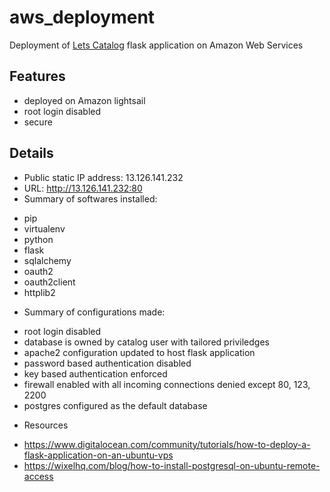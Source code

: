 # aws_deployment
Deployment of [Lets Catalog](https://github.com/ahmfrz/Let-s-catalog) flask application on Amazon Web Services

## Features
 * deployed on Amazon lightsail
 * root login disabled
 * secure
 
## Details
 * Public static IP address: 13.126.141.232 
 * URL: http://13.126.141.232:80
 * Summary of softwares installed:
  - pip
  - virtualenv
  - python
  - flask
  - sqlalchemy
  - oauth2
  - oauth2client
  - httplib2
 * Summary of configurations made:
  - root login disabled
  - database is owned by catalog user with tailored priviledges
  - apache2 configuration updated to host flask application
  - password based authentication disabled
  - key based authentication enforced
  - firewall enabled with all incoming connections denied except 80, 123, 2200
  - postgres configured as the default database
 * Resources
  - https://www.digitalocean.com/community/tutorials/how-to-deploy-a-flask-application-on-an-ubuntu-vps
  - https://wixelhq.com/blog/how-to-install-postgresql-on-ubuntu-remote-access

